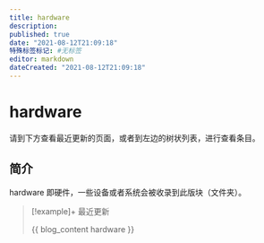 ```yaml
---
title: hardware
description:
published: true
date: "2021-08-12T21:09:18"
特殊标签标记: #无标签
editor: markdown
dateCreated: "2021-08-12T21:09:18"
---
```


# hardware

请到下方查看最近更新的页面，或者到左边的树状列表，进行查看条目。

## 简介

hardware 即硬件，一些设备或者系统会被收录到此版块（文件夹）。

> [!example]+ 最近更新
>
> {{ blog_content hardware }}
